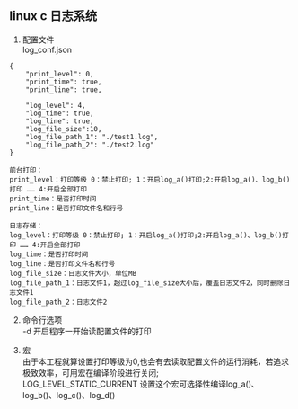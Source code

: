 ## linux c 日志系统

1. 配置文件<br>
log_conf.json
```
{
    "print_level": 0,
    "print_time": true,
    "print_line": true,

    "log_level": 4,
    "log_time": true,
    "log_line": true,
    "log_file_size":10,
    "log_file_path_1": "./test1.log",
    "log_file_path_2": "./test2.log"
}

前台打印：
print_level：打印等级 0：禁止打印; 1：开启log_a()打印;2:开启log_a()、log_b()打印 …… 4:开启全部打印
print_time：是否打印时间
print_line：是否打印文件名和行号

日志存储：
log_level：打印等级 0：禁止打印; 1：开启log_a()打印;2:开启log_a()、log_b()打印 …… 4:开启全部打印
log_time：是否打印时间
log_line：是否打印文件名和行号
log_file_size：日志文件大小，单位MB
log_file_path_1：日志文件1，超过log_file_size大小后，覆盖日志文件2，同时删除日志文件1
log_file_path_2：日志文件2
```
2. 命令行选项<br>
-d 开启程序一开始读配置文件的打印

3. 宏<br>
由于本工程就算设置打印等级为0,也会有去读取配置文件的运行消耗，若追求极致效率，可用宏在编译阶段进行关闭;<br>
LOG_LEVEL_STATIC_CURRENT 设置这个宏可选择性编译log_a()、log_b()、log_c()、log_d()